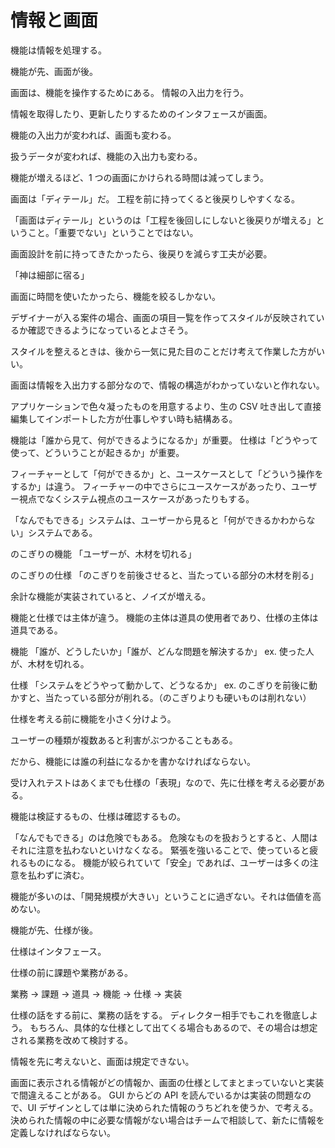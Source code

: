 # 情報と画面

機能は情報を処理する。

機能が先、画面が後。

画面は、機能を操作するためにある。
情報の入出力を行う。

情報を取得したり、更新したりするためのインタフェースが画面。

機能の入出力が変われば、画面も変わる。

扱うデータが変われば、機能の入出力も変わる。

機能が増えるほど、1 つの画面にかけられる時間は減ってしまう。

画面は「ディテール」だ。
工程を前に持ってくると後戻りしやすくなる。

「画面はディテール」というのは「工程を後回しにしないと後戻りが増える」ということ。「重要でない」ということではない。

画面設計を前に持ってきたかったら、後戻りを減らす工夫が必要。

「神は細部に宿る」

画面に時間を使いたかったら、機能を絞るしかない。

デザイナーが入る案件の場合、画面の項目一覧を作ってスタイルが反映されているか確認できるようになっているとよさそう。

スタイルを整えるときは、後から一気に見た目のことだけ考えて作業した方がいい。

画面は情報を入出力する部分なので、情報の構造がわかっていないと作れない。

アプリケーションで色々凝ったものを用意するより、生の CSV 吐き出して直接編集してインポートした方が仕事しやすい時も結構ある。

機能は「誰から見て、何ができるようになるか」が重要。
仕様は「どうやって使って、どういうことが起きるか」が重要。

フィーチャーとして「何ができるか」と、ユースケースとして「どういう操作をするか」は違う。
フィーチャーの中でさらにユースケースがあったり、ユーザー視点でなくシステム視点のユースケースがあったりもする。

「なんでもできる」システムは、ユーザーから見ると「何ができるかわからない」システムである。

のこぎりの機能
「ユーザーが、木材を切れる」

のこぎりの仕様
「のこぎりを前後させると、当たっている部分の木材を削る」

余計な機能が実装されていると、ノイズが増える。

機能と仕様では主体が違う。
機能の主体は道具の使用者であり、仕様の主体は道具である。

機能
「誰が、どうしたいか」「誰が、どんな問題を解決するか」
ex. 使った人が、木材を切れる。

仕様
「システムをどうやって動かして、どうなるか」
ex. のこぎりを前後に動かすと、当たっている部分が削れる。（のこぎりよりも硬いものは削れない）

仕様を考える前に機能を小さく分けよう。

ユーザーの種類が複数あると利害がぶつかることもある。

だから、機能には誰の利益になるかを書かなければならない。

受け入れテストはあくまでも仕様の「表現」なので、先に仕様を考える必要がある。

機能は検証するもの、仕様は確認するもの。

「なんでもできる」のは危険でもある。
危険なものを扱おうとすると、人間はそれに注意を払わないといけなくなる。
緊張を強いることで、使っていると疲れるものになる。
機能が絞られていて「安全」であれば、ユーザーは多くの注意を払わずに済む。

機能が多いのは、「開発規模が大きい」ということに過ぎない。それは価値を高めない。

機能が先、仕様が後。

仕様はインタフェース。

仕様の前に課題や業務がある。

業務 → 課題 → 道具 → 機能 → 仕様 → 実装

仕様の話をする前に、業務の話をする。
ディレクター相手でもこれを徹底しよう。
もちろん、具体的な仕様として出てくる場合もあるので、その場合は想定される業務を改めて検討する。

情報を先に考えないと、画面は規定できない。

画面に表示される情報がどの情報か、画面の仕様としてまとまっていないと実装で間違えることがある。
GUI からどの API を読んでいるかは実装の問題なので、UI デザインとしては単に決められた情報のうちどれを使うか、で考える。
決められた情報の中に必要な情報がない場合はチームで相談して、新たに情報を定義しなければならない。
